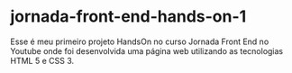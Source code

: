 # jornada-front-end-hands-on-1
Esse é meu primeiro projeto HandsOn no curso Jornada Front End no Youtube onde foi desenvolvida uma página web utilizando as tecnologias HTML 5 e CSS 3. 
